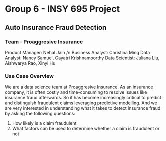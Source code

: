 # Group 6 - INSY 695 Project 
## Auto Insurance Fraud Detection

### Team - Proaggresive Insurance
Product Manager: Nehal Jain /n
Business Analyst: Christina Ming
Data Analyst: Nancy Samuel, Gayatri Krishnamoorthy
Data Scientist: Juliana Liu, Aishwarya Rao, Xinyi Hu

### Use Case Overview
We are a data science team at Proaggresive Insurance. As an insurance company, it is often costly and time-consuming to resolve issues like insurance fraud afterwards. So it has become increasingly critical to predict and distinguish fraudulent claims leveraging predictive modelling. And we are very interested in understanding what it takes to detect insurance fraud by asking the following questions:

1. How likely is a claim fraudulent
2. What factors can be used to determine whether a claim is fraudulent or not
